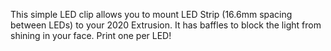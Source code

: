 This simple LED clip allows you to mount LED Strip (16.6mm spacing between LEDs) to your 2020 Extrusion. It has baffles to block the light from shining in your face. Print one per LED!
